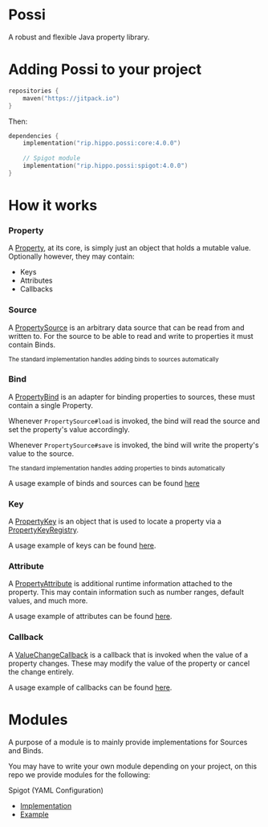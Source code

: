 # Possi
A robust and flexible Java property library.

# Adding Possi to your project
```kotlin
repositories {
    maven("https://jitpack.io")
}
```

Then:

```kotlin
dependencies {
    implementation("rip.hippo.possi:core:4.0.0")
    
    // Spigot module
    implementation("rip.hippo.possi:spigot:4.0.0")
}
```

# How it works
### Property
A [Property](core/src/main/java/rip/hippo/possi/Property.java), at its core, is simply just an object that holds a mutable value. 
Optionally however, they may contain:
- Keys
- Attributes
- Callbacks

### Source
A [PropertySource](core/src/main/java/rip/hippo/possi/source/PropertySource.java)
is an arbitrary data source that can be read from and written to.
For the source to be able to read and write to properties it must contain Binds.

<small>The standard implementation handles adding binds to sources automatically</small>
### Bind
A [PropertyBind](core/src/main/java/rip/hippo/possi/source/PropertyBind.java)
is an adapter for binding properties to sources, these must contain a single Property.

Whenever `PropertySource#load` is invoked, the bind will read the source and set the property's value accordingly.

Whenever `PropertySource#save` is invoked, the bind will write the property's value to the source.

<small>The standard implementation handles adding properties to binds automatically</small>

A usage example of binds and sources can be found [here](core/src/test/java/rip/hippo/possi/testing/PropertySourceTest.java)
### Key
A [PropertyKey](core/src/main/java/rip/hippo/possi/key/PropertyKey.java)
is an object that is used to locate a property
via a [PropertyKeyRegistry](core/src/main/java/rip/hippo/possi/key/PropertyKeyRegistry.java).

A usage example of keys can be found [here](core/src/test/java/rip/hippo/possi/testing/PropertyKeyTest.java).

### Attribute
A [PropertyAttribute](core/src/main/java/rip/hippo/possi/attribute/PropertyAttribute.java)
is additional runtime information attached to the property.
This may contain information such as number ranges, default values, and much more.

A usage example of attributes can be found [here](core/src/test/java/rip/hippo/possi/testing/PropertyAttributeTest.java).

### Callback
A [ValueChangeCallback](core/src/main/java/rip/hippo/possi/callback/ValueChangeCallback.java)
is a callback that is invoked when the value of a property changes.
These may modify the value of the property or cancel the change entirely.

A usage example of callbacks can be found [here](core/src/test/java/rip/hippo/possi/testing/PropertyCallbackTest.java).

# Modules

A purpose of a module is to mainly provide implementations for Sources and Binds.

You may have to write your own module depending on your project, on this repo we provide modules for the following:

Spigot (YAML Configuration)

- [Implementation](spigot/src/main/java/rip/hippo/possi/spigot/source)
- [Example](spigot-example/src/main/java/rip/hippo/possi/spigot/example/PossiExamplePlugin.java)
